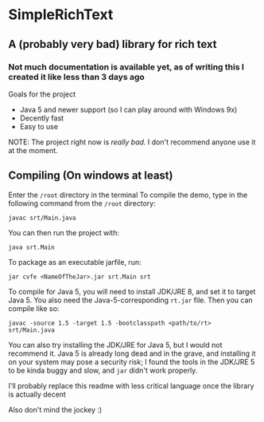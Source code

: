 # SimpleRichText
## A (probably very bad) library for rich text
### Not much documentation is available yet, as of writing this I created it like less than 3 days ago
Goals for the project
- Java 5 and newer support (so I can play around with Windows 9x)
- Decently fast
- Easy to use

NOTE: The project right now is _really bad._ I don't recommend anyone use it at the moment.
## Compiling (On windows at least)
Enter the `/root` directory in the terminal
To compile the demo, type in the following command from the `/root` directory:
```
javac srt/Main.java
```
You can then run the project with:
```
java srt.Main
```
To package as an executable jarfile, run:
```
jar cvfe <NameOfTheJar>.jar srt.Main srt
```
To compile for Java 5, you will need to install JDK/JRE 8, and set it to target Java 5.
You also need the Java-5-corresponding `rt.jar` file. Then you can compile like so:
```
javac -source 1.5 -target 1.5 -bootclasspath <path/to/rt> srt/Main.java
```
You can also try installing the JDK/JRE for Java 5, but I would not recommend it. Java 5 is already long dead and in the grave,
and installing it on your system may pose a security risk; I found the tools in the JDK/JRE 5 to be kinda buggy and slow, and `jar` didn't work properly.

I'll probably replace this readme with less critical language once the library is actually decent

Also don't mind the jockey :)
